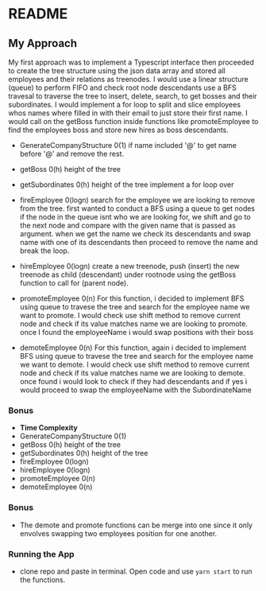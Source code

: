 # README

## My Approach
My first approach was to implement a Typescript interface then proceeded to create the tree structure using the json data array and stored all employees and their relations as treenodes. I would use a linear structure (queue) to perform FIFO and check root node descendants use a BFS travesal to traverse the tree to insert, delete, search, to get bosses and their subordinates. I would implement a for loop to split and slice employees whos names where filled in with their email to just store their first name. I would call on the getBoss function inside functions like promoteEmployee to find the employees boss and store new hires as boss descendants.

- GenerateCompanyStructure 0(1)
if name included '@' to get name before '@' and remove the rest.

- getBoss 0(h)  height of the tree 


- getSubordinates  0(h) height of the tree
implement a for loop over 

- fireEmployee 0(logn) 
search for the employee we are looking to remove from the tree.
first wanted to conduct a BFS using a queue to get nodes
if the node in the queue isnt who we are looking for, we shift and go to the next node and compare with the given name that is passed as argument. when we get the name we check its descendants and swap name with one of its descendants then proceed to remove the name and break the loop.

- hireEmployee 0(logn)
    create a new treenode, push (insert) the new treenode as child (descendant) under rootnode using the getBoss function to call for (parent node). 

- promoteEmployee 0(n)
For this function, i decided to implement BFS using queue to travese the tree and search for the employee name we want to promote. I would check use shift method to remove current node and check if its value matches name we are looking to promote. once I found the employeeName i would swap positions with their boss 

- demoteEmployee 0(n)
For this function, again i decided to implement BFS using queue to travese the tree and search for the employee name we want to demote. I would check use shift method to remove current node and check if its value matches name we are looking to demote. once found i would look to check if they had descendants and if yes i would proceed to swap the employeeName with the SubordinateName

### Bonus
- **Time Complexity**
- GenerateCompanyStructure 0(1)
- getBoss 0(h)  height of the tree 
- getSubordinates  0(h) height of the tree
- fireEmployee 0(logn) 
- hireEmployee 0(logn)
- promoteEmployee 0(n)
- demoteEmployee 0(n)

### Bonus
- The demote and promote functions can be merge into one since it only envolves swapping two employees position for one another.

### Running the App
- clone repo and paste in terminal. Open code and use `yarn start` to run the functions.
